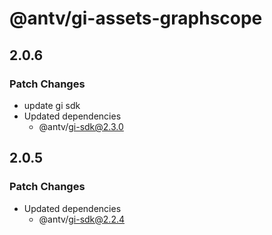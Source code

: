 # @antv/gi-assets-graphscope

## 2.0.6

### Patch Changes

- update gi sdk
- Updated dependencies
  - @antv/gi-sdk@2.3.0

## 2.0.5

### Patch Changes

- Updated dependencies
  - @antv/gi-sdk@2.2.4
